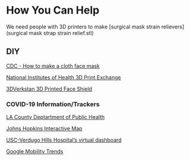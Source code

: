 # How You Can Help

We need people with 3D printers to make [surgical mask strain relievers](surgical mask strap strain relief.stl)

## DIY

[CDC - How to make a cloth face mask](https://www.cdc.gov/coronavirus/2019-ncov/prevent-getting-sick/diy-cloth-face-coverings.html)

[National Institutes of Health 3D Print Exchange](https://3dprint.nih.gov/collections/covid-19-response)

[3DVerkstan 3D Printed Face Shield](https://3dverkstan.se/protective-visor/)

### COVID-19 Information/Trackers

[LA County Deptartment of Public Health](http://publichealth.lacounty.gov/)

[Johns Hopkins Interactive Map](https://coronavirus.jhu.edu/map.html)

[USC-Verdugo Hills Hospital’s virtual dashboard](https://uscvhh.org/coronavirus-concerns)

[Google Mobility Trends](https://www.google.com/covid19/mobility/)

<!--
To-do
Single extrusion stacks with a specific layer height
- use devin montes method 
- different ones for different nozzle sizes and corresponding layer height as listed on the website 
C:\Users\Ravi\Documents\covid19 3D prints\fda & nih & niaid approved\3dverkstan\North America 6-hole\3D Printing Files (STL)\Stacked files\For Single Extrusion Printers
-->